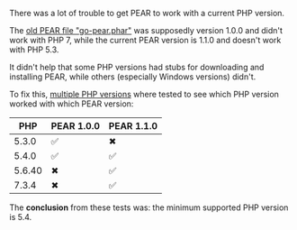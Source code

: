 There was a lot of trouble to get PEAR to work with a current PHP version.

The [old PEAR file "go-pear.phar"](https://github.com/slothsoft/maven-php-plugin/blob/522fd716233e028cb1dca30d7fce126b191ad3ca/pear-java/pear-java-impl/src/main/resources/org/phpmaven/pear/library/impl/go-pear.phar) was supposedly version 1.0.0 and didn't work with PHP 7, while the current PEAR version is 1.1.0 and doesn't work with PHP 5.3.

It didn't help that some PHP versions had stubs for downloading and installing PEAR, while others (especially Windows versions) didn't.

To fix this, [multiple PHP versions](https://windows.php.net/downloads/releases/archives/) where tested to see which PHP version worked with which PEAR version:

| PHP        | PEAR 1.0.0    | PEAR 1.1.0    |
| -----------| ------------- | ------------- |
| 5.3.0      | ✅             | ✖             |
| 5.4.0      | ✅             | ✅             |
| 5.6.40     | ✖             | ✅             |
| 7.3.4      | ✖             | ✅             |

The **conclusion** from these tests was: the minimum supported PHP version is 5.4.
